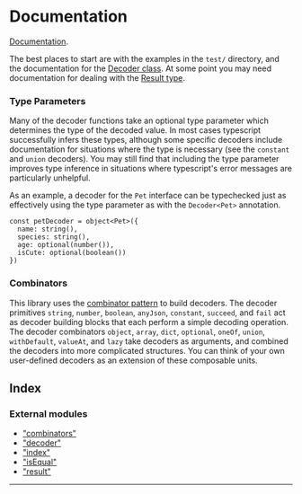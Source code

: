 
Documentation
=============

[Documentation](https://github.com/mojotech/json-type-validation/tree/master/docs).

The best places to start are with the examples in the `test/` directory, and the documentation for the [Decoder class](https://github.com/mojotech/json-type-validation/blob/master/docs/classes/_decoder_.decoder.md). At some point you may need documentation for dealing with the [Result type](https://github.com/mojotech/json-type-validation/blob/master/docs/modules/_result_.md).

### Type Parameters

Many of the decoder functions take an optional type parameter which determines the type of the decoded value. In most cases typescript successfully infers these types, although some specific decoders include documentation for situations where the type is necessary (see the `constant` and `union` decoders). You may still find that including the type parameter improves type inference in situations where typescript's error messages are particularly unhelpful.

As an example, a decoder for the `Pet` interface can be typechecked just as effectively using the type parameter as with the `Decoder<Pet>` annotation.

```
const petDecoder = object<Pet>({
  name: string(),
  species: string(),
  age: optional(number()),
  isCute: optional(boolean())
})
```

### Combinators

This library uses the [combinator pattern](https://wiki.haskell.org/Combinator_pattern) to build decoders. The decoder primitives `string`, `number`, `boolean`, `anyJson`, `constant`, `succeed`, and `fail` act as decoder building blocks that each perform a simple decoding operation. The decoder combinators `object`, `array`, `dict`, `optional`, `oneOf`, `union`, `withDefault`, `valueAt`, and `lazy` take decoders as arguments, and combined the decoders into more complicated structures. You can think of your own user-defined decoders as an extension of these composable units.

## Index

### External modules

* ["combinators"](modules/_combinators_.md)
* ["decoder"](modules/_decoder_.md)
* ["index"](modules/_index_.md)
* ["isEqual"](modules/_isequal_.md)
* ["result"](modules/_result_.md)

---


